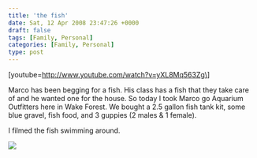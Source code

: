 ```yaml
---
title: 'the fish'
date: Sat, 12 Apr 2008 23:47:26 +0000
draft: false
tags: [Family, Personal]
categories: [Family, Personal]
type: post
---
```


\[youtube=http://www.youtube.com/watch?v=yXL8Mq563Zg\]

Marco has been begging for a fish. His class has a fish that they take care of and he wanted one for the house. So today I took Marco go Aquarium Outfitters here in Wake Forest. We bought a 2.5 gallon fish tank kit, some blue gravel, fish food, and 3 guppies (2 males & 1 female).

I filmed the fish swimming around.

[![](http://farm4.static.flickr.com/3121/2408712416_e0683b3b41.jpg)](http://www.flickr.com/photos/jmrodri/2408712416/)